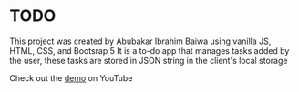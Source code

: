 # TODO

This project was created by Abubakar Ibrahim Baiwa using vanilla JS, HTML, CSS, and Bootsrap 5
It is a to-do app that manages tasks added by the user, these tasks are stored in JSON string in the client's local storage

Check out the [demo](https://youtu.be/gsJKMG1i78g) on YouTube